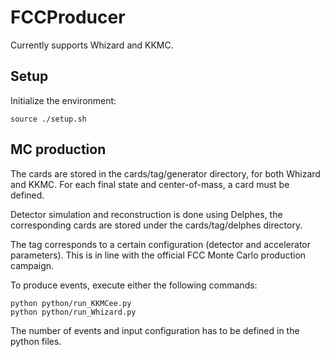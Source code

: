 # FCCProducer
Currently supports Whizard and KKMC.

## Setup
Initialize the environment:

```shell
source ./setup.sh
```


## MC production
The cards are stored in the cards/tag/generator directory, for both Whizard and KKMC. For each final state and center-of-mass, a card must be defined. 

Detector simulation and reconstruction is done using Delphes, the corresponding cards are stored under the cards/tag/delphes directory.

The tag corresponds to a certain configuration (detector and accelerator parameters). This is in line with the official FCC Monte Carlo production campaign.

To produce events, execute either the following commands:

```shell
python python/run_KKMCee.py
python python/run_Whizard.py
```

The number of events and input configuration has to be defined in the python files.
